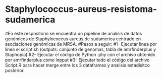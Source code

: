 # Staphylococcus-aureus-resistoma-sudamerica
#En este respositorio se encuentra un pipeline de analisis de datos genómicos de Staphylococcus aureus de sudamerica centrado en asociaciones genómicas de MRSA.
#Pasos a seguir: 
#1- Ejecutar línea por línea el script.sh (outputs: conjunto de genomas, tabla de amrfinderplus y Staphopia)
#2- Ejecutar el código de Python .phy con el archivo obtenido por amrfinderplus como inpput
#3- Ejecutar todo el código del archivo Script.R para hacer merge entre los 3 dataframes y analisis estadísitco posterior.
